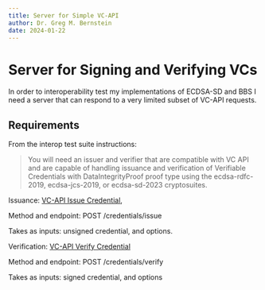 ```yaml
---
title: Server for Simple VC-API
author: Dr. Greg M. Bernstein
date: 2024-01-22
---
```


# Server for Signing and Verifying VCs

In order to interoperability test my implementations of ECDSA-SD and BBS I need a server that can respond to a very limited subset of VC-API requests.

## Requirements

From the interop test suite instructions:

> You will need an issuer and verifier that are compatible with VC API and are capable of handling issuance and verification of Verifiable Credentials with DataIntegrityProof proof type using the ecdsa-rdfc-2019, ecdsa-jcs-2019, or ecdsa-sd-2023 cryptosuites.

Issuance: [VC-API Issue Credential](https://w3c-ccg.github.io/vc-api/#issue-credential),

Method and endpoint: POST /credentials/issue

Takes as inputs: unsigned credential, and options.

Verification: [VC-API Verify Credential](https://w3c-ccg.github.io/vc-api/#verify-credential)

Method and endpoint: POST /credentials/verify

Takes as inputs: signed credential, and options